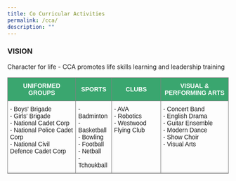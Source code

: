```yaml
---
title: Co Curricular Activities
permalink: /cca/
description: ""
---
```



### VISION

Character for life - CCA promotes life skills learning and leadership training

<style type="text/css">
.tg  {border-collapse:collapse;border-spacing:0;}
.tg td{border-color:black;border-style:solid;border-width:1px;font-family:Arial, sans-serif;font-size:14px;
  overflow:hidden;padding:10px 5px;word-break:normal;}
.tg th{border-color:black;border-style:solid;border-width:1px;font-family:Arial, sans-serif;font-size:14px;
  font-weight:normal;overflow:hidden;padding:10px 5px;word-break:normal;}
.tg .tg-lk3d{background-color:#3AA66F;border-color:inherit;color:#FFF;font-weight:bold;text-align:center;vertical-align:middle}
.tg .tg-0pky{border-color:inherit;text-align:left;vertical-align:top}
</style>
<table class="tg">
<thead>
  <tr>
    <th class="tg-lk3d"><span style="color:#FFF;background-color:#3AA66F">UNIFORMED GROUPS</span></th>
    <th class="tg-lk3d"><span style="color:#FFF;background-color:#3AA66F">SPORTS</span></th>
    <th class="tg-lk3d"><span style="color:#FFF;background-color:#3AA66F">CLUBS</span></th>
    <th class="tg-lk3d"><span style="color:#FFF;background-color:#3AA66F">VISUAL &amp; PERFORMING ARTS</span></th>
  </tr>
</thead>
<tbody>
  <tr>
    <td class="tg-0pky">- Boys' Brigade<br>- Girls' Brigade<br>- National Cadet Corp<br>- National Police Cadet Corp<br>- National Civil Defence Cadet Corp</td>
    <td class="tg-0pky">- Badminton<br>- Basketball<br>- Bowling<br>- Football<br>- Netball<br>- Tchoukball</td>
    <td class="tg-0pky">- AVA<br>- Robotics<br>- Westwood Flying Club</td>
    <td class="tg-0pky">- Concert Band<br>- English Drama<br>- Guitar Ensemble<br>- Modern Dance<br>- Show Choir<br>- Visual Arts</td>
  </tr>
</tbody>
</table>